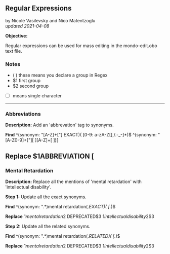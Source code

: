 
## Regular Expressions

by Nicole Vasilevsky and Nico Matentzoglu    
_updated 2021-04-08_

**Objective:** 

Regular expressions can be used for mass editing in the mondo-edit.obo text file. 

### Notes

- ( ) these means you declare a group in Regex  
- $1 first group  
- $2 second group  
- [  ] means single character  
---

### Abbreviations
**Description:** Add an 'abbrevation' tag to synonyms.

**Find**
^(synonym: "[A-Z]+["] EXACT)( [0-9: a-zA-Z\[\],/\.-_\-]*)$
^(synonym: "[A-Z0-9]+["][ ][A-Z]+[ ])\[

**Replace**
$1ABBREVIATION [
---

### Mental Retardation
**Description:** Replace all the mentions of 'mental retardation' with 'intellectual disability'.

**Step 1:** Update all the exact synonyms.  

**Find**
^(synonym: ".*)mental retardation(.*EXACT)( \[.*)$

**Replace**
$1mental retardation$2 DEPRECATED$3
$1intellectual disability$2$3

**Step 2:** Update all the related synonyms.

**Find**
^(synonym: ".*)mental retardation(.*RELATED)( \[.*)$

**Replace**
$1mental retardation$2 DEPRECATED$3
$1intellectual disability$2$3